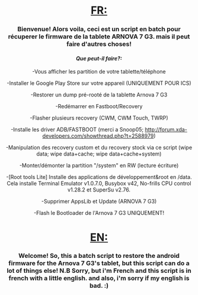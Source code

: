 <center>
<H1><u>FR:</u></H1>
<h3>
Bienvenue!
Alors voila, ceci est un script en batch pour récuperer le firmware de la tablete ARNOVA 7 G3. mais il peut faire d'autres choses!
</h3>

<h4><i>Que peut-il faire?:</i></h4>



-Vous afficher les partition de votre tablette/téléphone

-Installer le Google Play Store sur votre appareil (UNIQUEMENT POUR ICS)

-Restorer un dump pré-rooté de la tablette Arnova 7 G3

-Redémarrer en Fastboot/Recovery

-Flasher plusieurs recovery (CWM, CWM Touch, TWRP)

-Installe les driver ADB/FASTBOOT (merci a Snoop05; http://forum.xda-developers.com/showthread.php?t=2588979)

-Manipulation des recovery custom et du recovery stock via ce script (wipe data; wipe data+cache; wipe data+cache+system)

-Monter/démonter la partition "/system" en RW (lecture écriture)

-[Root tools Lite] Installe des applications de développement&root en /data. Cela installe Terminal Emulator v1.0.7.0, 
Busybox v42, No-frills CPU control v1.28.2 et SuperSu v2.76.

-Supprimer AppsLib et Update (ARNOVA 7 G3)

-Flash le Bootloader de l'Arnova 7 G3 UNIQUEMENT!


<center>
<h1><u>EN:</u></h1>
<h3>
Welcome!
So, this a batch script to restore the android firmware for the Arnova 7 G3's tablet, but this script can do a lot of things else!
N.B Sorry, but i'm French and this script is in french with a little english. and also, i'm sorry if my english is bad. :)
</center>
</h3>
